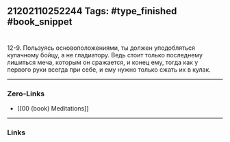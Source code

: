 21202110252244
Tags: #type_finished #book_snippet 
---
# 

 12-9. Пользуясь основоположениями, ты должен уподобляться кулачному бойцу, а не гладиатору. Ведь стоит только последнему лишиться меча, которым он сражается, и конец ему, тогда как у первого руки всегда при себе, и ему нужно только сжать их в кулак. 

---
### Zero-Links
 - [[00 (book) Meditations]]
---
### Links
